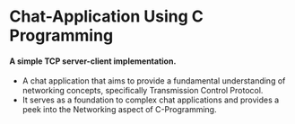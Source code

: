 # Chat-Application Using C Programming

<h4> A simple TCP server-client implementation. </h4>

- A chat application that aims to provide a fundamental understanding of networking concepts, specifically Transmission Control Protocol.
- It serves as a foundation to complex chat applications and provides a peek into the Networking aspect of C-Programming.
